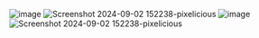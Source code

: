 ![image](https://github.com/user-attachments/assets/f8e21bed-40c4-4f18-8a88-4eca5d8331e0)
![Screenshot 2024-09-02 152238-pixelicious](https://github.com/user-attachments/assets/0e738e43-c64a-4fad-b3a6-6661eddaa047)
![image](https://github.com/user-attachments/assets/f8e21bed-40c4-4f18-8a88-4eca5d8331e0)
![Screenshot 2024-09-02 152238-pixelicious](https://github.com/user-attachments/assets/0e738e43-c64a-4fad-b3a6-6661eddaa047)
